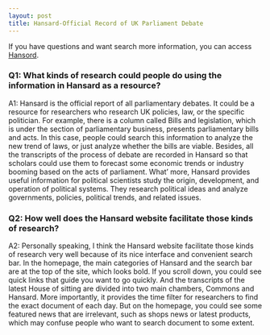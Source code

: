 ```yaml
---
layout: post
title: Hansard-Official Record of UK Parliament Debate
---
```

If you have questions and want search more information, you can access [Hansord]. 

### Q1: What kinds of research could people do using the information in Hansard as a resource?

A1: Hansard is the official report of all parliamentary debates. It could be a resource for researchers who research UK policies, law, or the specific politician. For example, there is a column called Bills and legislation, which is under the section of parliamentary business, presents parliamentary bills and acts. In this case, people could search this information to analyze the new trend of laws, or just analyze whether the bills are viable. Besides, all the transcripts of the process of debate are recorded in Hansard so that scholars could use them to forecast some economic trends or industry booming based on the acts of parliament. What’ more, Hansard provides useful information for political scientists study the origin, development, and operation of political systems. They research political ideas and analyze governments, policies, political trends, and related issues.

### Q2: How well does the Hansard website facilitate those kinds of research?

A2: Personally speaking, I think the Hansard website facilitate those kinds of research very well because of its nice interface and convenient search bar. In the homepage, the main categories of Hansard and the search bar are at the top of the site, which looks bold. If you scroll down, you could see quick links that guide you want to go quickly. And the transcripts of the latest House of sitting are divided into two main chambers, Commons and Hansard. More importantly, it provides the time filter for researchers to find the exact document of each day. But on the homepage, you could see some featured news that are irrelevant, such as shops news or latest products, which may confuse people who want to search document to some extent.

[Hansord]: https://www.parliament.uk/




